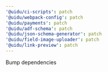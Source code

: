 ```yaml
---
'@uidu/ci-scripts': patch
'@uidu/webpack-config': patch
'@uidu/payments': patch
'@uidu/adf-schema': patch
'@uidu/json-schema-generator': patch
'@uidu/field-image-uploader': patch
'@uidu/link-preview': patch
---
```


Bump dependencies

